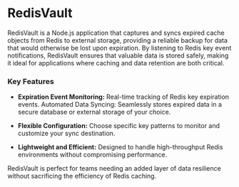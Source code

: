 # RedisVault

RedisVault is a Node.js application that captures and syncs expired cache objects from Redis to external storage, providing a reliable backup for data that would otherwise be lost upon expiration. By listening to Redis key event notifications, RedisVault ensures that valuable data is stored safely, making it ideal for applications where caching and data retention are both critical.

### Key Features

* <b>Expiration Event Monitoring:</b> Real-time tracking of Redis key expiration events.
Automated Data Syncing: Seamlessly stores expired data in a secure database or external storage of your choice.

* <b>Flexible Configuration:</b> Choose specific key patterns to monitor and customize your sync destination.

* <b>Lightweight and Efficient:</b> Designed to handle high-throughput Redis environments without compromising performance.

RedisVault is perfect for teams needing an added layer of data resilience without sacrificing the efficiency of Redis caching.